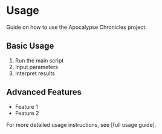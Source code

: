 # Usage

Guide on how to use the Apocalypse Chronicles project.

## Basic Usage

1. Run the main script
2. Input parameters
3. Interpret results

## Advanced Features

- Feature 1
- Feature 2

For more detailed usage instructions, see [full usage guide].